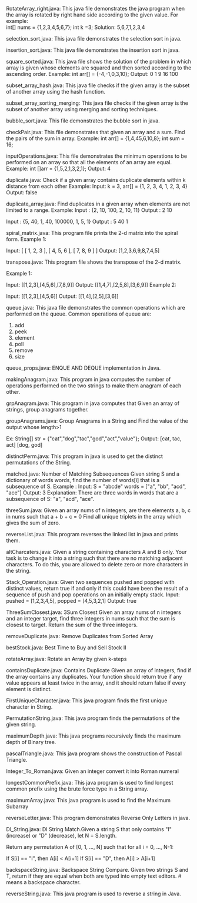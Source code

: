 RotateArray_right.java: This java file demonstrates the java program when the array is rotated by right hand side according to the given value. For example:  
int[] nums = {1,2,3,4,5,6,7};
int k =3;
Solution: 5,6,7,1,2,3,4

selection_sort.java: This java file demonstrates the selection sort in java.

insertion_sort.java: This java file demonstrates the insertion sort in java.

square_sorted.java: This java file shows the solution of the problem in which array is given whose elements are squared and then sorted according to the ascending order.
Example: int arr[] = {-4,-1,0,3,10};
Output: 0 1 9 16 100 

subset_array_hash.java: This java file checks if the given array is the subset of another array using the hash function.

subset_array_sorting_merging: This java file checks if the given array is the subset of another array using merging and sorting techniques.


bubble_sort.java: This file demonstrates the bubble sort in java.


checkPair.java: This file demonstrates that given an array and a sum. Find the pairs of the sum in array. 
Example:  int arr[] = {1,4,45,6,10,8};
       int sum = 16;
       
inputOperations.java: This file demonstrates the minimum operations to be performed on an array so that all the elements of an array are equal.
Example:   int []arr = {1,5,2,1,3,2,1};
Output: 4


duplicate.java: Check if a given array contains duplicate elements within k distance from each other
Example: Input: k = 3, arr[] = {1, 2, 3, 4, 1, 2, 3, 4}
Output: false

duplicate_array.java: Find duplicates in a given array when elements are not limited to a range.
Example:
Input : {2, 10, 100, 2, 10, 11}
Output : 2 10

Input : {5, 40, 1, 40, 100000, 1, 5, 1}
Output : 5 40 1

spiral_matrix.java: This program file prints the 2-d matrix into the spiral form.
Example 1:

Input:
[
 [ 1, 2, 3 ],
 [ 4, 5, 6 ],
 [ 7, 8, 9 ]
]
Output: [1,2,3,6,9,8,7,4,5]


transpose.java: This program file shows the transpose of the 2-d matrix.

Example 1:

Input: [[1,2,3],[4,5,6],[7,8,9]]
Output: [[1,4,7],[2,5,8],[3,6,9]]
Example 2:

Input: [[1,2,3],[4,5,6]]
Output: [[1,4],[2,5],[3,6]]

queue.java: This java file demonstrates the common operations which are performed on the queue.
Common operations of queue are:
1. add
2. peek
3. element
4. poll
5. remove
6. size

queue_props.java: ENQUE AND DEQUE implementation in Java.

makingAnagram.java: This program in java computes the number of operations performed on the two strings to make them anagram of each other. 


grpAnagram.java: This program in java computes that Given an array of strings, group anagrams together.

groupAnagrams.java: Group Anagrams in a String and Find the value of the output whose length>1

Ex:  String[] str = {"cat","dog","tac","god","act","value"};
 Output: [cat, tac, act]
             [dog, god]
             
distinctPerm.java: This program in java is used to get the distinct permutations of the String.


matched.java:  Number of Matching Subsequences
Given string S and a dictionary of words words, find the number of words[i] that is a subsequence of S.
Example :
Input: 
S = "abcde"
words = ["a", "bb", "acd", "ace"]
Output: 3
Explanation: There are three words in words that are a subsequence of S: "a", "acd", "ace".


threeSum.java:  Given an array nums of n integers, are there elements a, b, c in nums such that a + b + c = 0
Find all unique triplets in the array which gives the sum of zero.

reverseList.java: This program reverses the linked list in java and prints them.

altCharcaters.java: Given a string containing characters A and B only. Your task is to change it into a string such that there are no matching adjacent characters.  To do this, you are allowed to delete zero or more characters in the string.

Stack_Operation.java: Given two sequences pushed and popped with distinct values, return true if and only if this could have been the result of a sequence of push and pop operations on an initially empty stack.
Input: pushed = [1,2,3,4,5], popped = [4,5,3,2,1]
Output: true

ThreeSumClosest.java: 3Sum Closest
 Given an array nums of n integers and an integer target, find three integers in nums such that the sum is closest to target. 
 Return the sum of the three integers. 
 
 
 removeDuplicate.java: Remove Duplicates from Sorted Array
 
 bestStock.java: Best Time to Buy and Sell Stock II
 
 rotateArray.java:  Rotate an Array by given k-steps
 
 containsDuplicate.java:  Contains Duplicate
  Given an array of integers, find if the array contains any duplicates. Your function should return true if any value appears at least twice in the array,  and it should return false if every element is distinct.
  
  FirstUniqueCharacter.java: This java program finds the first unique character in String.
  
  PermutationString.java: This java program finds the permutations of the given string.
  
  maximumDepth.java: This java programs recursively finds the maximum depth of Binary tree.
  
  pascalTriangle.java: This java program shows the construction of Pascal Triangle.
  
  Integer_To_Roman.java: Given an integer convert it into Roman numeral
  
  longestCommonPrefix.java: This java program is used to find longest common prefix using the brute force type in a String array.
  
  maximumArray.java: This java program is used to find the Maximum Subarray
  
  reverseLetter.java: This program demonstrates Reverse Only Letters in java.
  
  DI_String.java: DI String Match.Given a string S that only contains "I" (increase) or "D" (decrease), let N = S.length.

Return any permutation A of [0, 1, ..., N] such that for all i = 0, ..., N-1:

If S[i] == "I", then A[i] < A[i+1]
If S[i] == "D", then A[i] > A[i+1]

backspaceString.java: Backspace String Compare. Given two strings S and T, return if they are equal when both are typed into empty text editors. # means a backspace character.

reverseString.java: This java program is used to reverse a string in Java.
